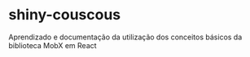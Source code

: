 # shiny-couscous
Aprendizado e documentação da utilização dos conceitos básicos da biblioteca MobX em React
